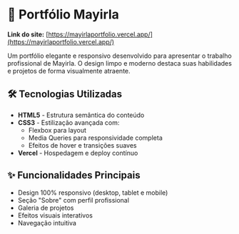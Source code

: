 # 🌟 Portfólio Mayirla 

**Link do site:** [https://mayirlaportfolio.vercel.app/](https://mayirlaportfolio.vercel.app/)

Um portfólio elegante e responsivo desenvolvido para apresentar o trabalho profissional de Mayirla. O design limpo e moderno destaca suas habilidades e projetos de forma visualmente atraente.

## 🛠 Tecnologias Utilizadas
- **HTML5** - Estrutura semântica do conteúdo
- **CSS3** - Estilização avançada com:
  - Flexbox para layout
  - Media Queries para responsividade completa
  - Efeitos de hover e transições suaves
- **Vercel** - Hospedagem e deploy contínuo

## ✨ Funcionalidades Principais
- Design 100% responsivo (desktop, tablet e mobile)
- Seção "Sobre" com perfil profissional
- Galeria de projetos
- Efeitos visuais interativos
- Navegação intuitiva
